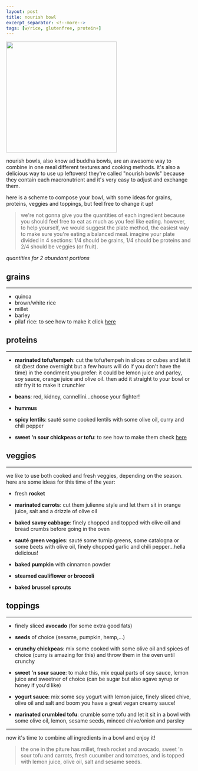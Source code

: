 ```yaml
---
layout: post
title: nourish bowl
excerpt_separator: <!--more-->
tags: [w/rice, glutenfree, protein+]
---
```


 <img src="../../../images/nourish-bowl.jfif" width="300">


 
 <!--more-->

nourish bowls, also know ad buddha bowls, are an awesome way to combine in one meal different textures and cooking methods. it's also a delicious way to use up leftovers! they're called "nourish bowls" because they contain each macronutrient and it's very easy to adjust and exchange them. 

here is a scheme to compose your bowl, with some ideas for grains, proteins, veggies and toppings, but feel free to change it up!

 > we're not gonna give you the quantities of each ingredient because you should feel free to eat as much as you feel like eating. however, to help yourself, we would suggest the plate method, the easiest way to make sure you're eating a balanced meal. 
 imagine your plate divided in 4 sections: 1/4 should be grains, 1/4 should be proteins and 2/4 should be veggies (or fruit).


*quantities for 2 abundant portions*



## grains
---

- quinoa
- brown/white rice
- millet
- barley
- pilaf rice: to see how to make it click [here](https://fagiolini.github.io/pilaf-rice/)


## proteins
---

- **marinated tofu/tempeh**: cut the tofu/tempeh in slices or cubes and let it sit (best done overnight but a few hours will do if you don't have the time) in the condiment you prefer: it could be lemon     juice and parley, soy sauce, orange juice and olive oil. then add it straight to your bowl or stir fry it to make it crunchier
  
- **beans**: red, kidney, cannellini...choose your fighter!
  
- **hummus**
  
- **spicy lentils**: sauté some cooked lentils with some olive oil, curry and chili pepper
  
- **sweet 'n sour chickpeas or tofu**: to see how to make them check [here](https://fagiolini.github.io/sweet-sour-chickpeas/)


## veggies
---

we like to use both cooked and fresh veggies, depending on the season. here are some ideas for this time of the year:

- fresh **rocket**
  
- **marinated carrots**: cut them julienne style and let them sit in orange juice, salt and a drizzle of olive oil
  
- **baked savoy cabbage**: finely chopped and topped with olive oil and bread crumbs before going in the oven
  
- **sauté green veggies**: sauté some turnip greens, some catalogna or some beets with olive oil, finely chopped garlic and chili pepper...hella delicious!
  
- **baked pumpkin** with cinnamon powder
  
- **steamed cauliflower or broccoli**
  
- **baked brussel sprouts**


## toppings
---

- finely sliced **avocado** (for some extra good fats)
  
- **seeds** of choice (sesame, pumpkin, hemp,...)
  
- **crunchy chickpeas**: mix some cooked with some olive oil and spices of choice (curry is amazing for this) and throw them in the oven until crunchy
  
- **sweet 'n sour sauce**: to make this, mix equal parts of soy sauce, lemon juice and sweetner of choice (can be sugar but also agave syrup or honey if you'd like)
  
- **yogurt sauce**: mix some soy yogurt with lemon juice, finely sliced chive, olive oil and salt and boom you have a great vegan creamy sauce!
  
- **marinated crumbled tofu**: crumble some tofu and let it sit in a bowl with some olive oil, lemon, sesame seeds, minced chive/onion and parsley


---

now it's time to combine all ingredients in a bowl and enjoy it!

> the one in the piture has millet, fresh rocket and avocado, sweet 'n sour tofu and carrots, fresh cucumber and tomatoes, and is topped with lemon juice, olive oil, salt and sesame seeds.

